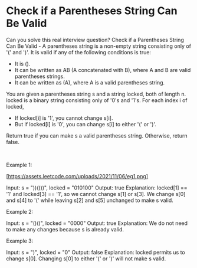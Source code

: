 # Check if a Parentheses String Can Be Valid

Can you solve this real interview question? Check if a Parentheses String Can Be Valid - A parentheses string is a non-empty string consisting only of '(' and ')'. It is valid if any of the following conditions is true:

 * It is ().
 * It can be written as AB (A concatenated with B), where A and B are valid parentheses strings.
 * It can be written as (A), where A is a valid parentheses string.

You are given a parentheses string s and a string locked, both of length n. locked is a binary string consisting only of '0's and '1's. For each index i of locked,

 * If locked[i] is '1', you cannot change s[i].
 * But if locked[i] is '0', you can change s[i] to either '(' or ')'.

Return true if you can make s a valid parentheses string. Otherwise, return false.

 

Example 1:

[https://assets.leetcode.com/uploads/2021/11/06/eg1.png]


Input: s = "))()))", locked = "010100"
Output: true
Explanation: locked[1] == '1' and locked[3] == '1', so we cannot change s[1] or s[3].
We change s[0] and s[4] to '(' while leaving s[2] and s[5] unchanged to make s valid.

Example 2:


Input: s = "()()", locked = "0000"
Output: true
Explanation: We do not need to make any changes because s is already valid.


Example 3:


Input: s = ")", locked = "0"
Output: false
Explanation: locked permits us to change s[0]. 
Changing s[0] to either '(' or ')' will not make s valid.